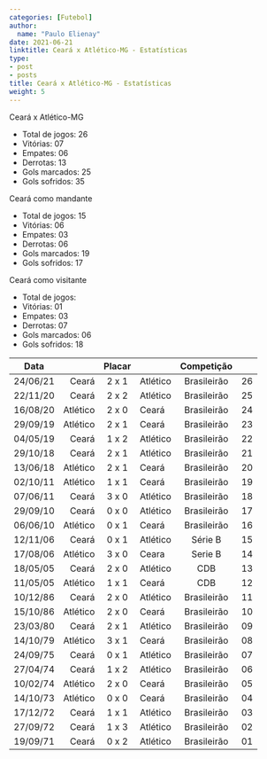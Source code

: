 ```yaml
---
categories: [Futebol]
author:
  name: "Paulo Elienay"
date: 2021-06-21
linktitle: Ceará x Atlético-MG - Estatísticas
type:
- post
- posts
title: Ceará x Atlético-MG - Estatísticas
weight: 5
---
```

Ceará x Atlético-MG
* Total de jogos: 26
* Vitórias: 07
* Empates: 06
* Derrotas: 13
* Gols marcados: 25
* Gols sofridos: 35

Ceará como mandante
- Total de jogos: 15
- Vitórias: 06
- Empates: 03
- Derrotas: 06
- Gols marcados: 19
- Gols sofridos: 17

Ceará como visitante
- Total de jogos: 
- Vitórias: 01
- Empates: 03
- Derrotas: 07
- Gols marcados: 06
- Gols sofridos: 18

| Data     |          | Placar  |          | Competição  |       |
| :---:    | ---:     | :---:   | :---     | :---:       | :---: |
| 24/06/21 |    Ceará |  2 x 1  | Atlético | Brasileirão | 26    |
| 22/11/20 |    Ceará |  2 x 2  | Atlético | Brasileirão | 25    |
| 16/08/20 | Atlético |  2 x 0  | Ceará    | Brasileirão | 24    |
| 29/09/19 | Atlético |  2 x 1  | Ceará    | Brasileirão | 23    |
| 04/05/19 |    Ceará |  1 x 2  | Atlético | Brasileirão | 22    |
| 29/10/18 |    Ceará |  2 x 1  | Atlético | Brasileirão | 21    |
| 13/06/18 | Atlético |  2 x 1  | Ceará    | Brasileirão | 20    |
| 02/10/11 | Atlético |  1 x 1  | Ceará    | Brasileirão | 19    |
| 07/06/11 |    Ceará |  3 x 0  | Atlético | Brasileirão | 18    |
| 29/09/10 |    Ceará |  0 x 0  | Atlético | Brasileirão | 17    |
| 06/06/10 | Atlético |  0 x 1  | Ceará    | Brasileirão | 16    |
| 12/11/06 |    Ceará |  0 x 1  | Atlético | Série B     | 15    |
| 17/08/06 | Atlético |  3 x 0  | Ceara    | Serie B     | 14    |
| 18/05/05 |    Ceará |  2 x 0  | Atlético | CDB         | 13    |
| 11/05/05 | Atlético |  1 x 1  | Ceará    | CDB         | 12    |
| 10/12/86 |    Ceará |  2 x 0  | Atlético | Brasileirão | 11    |
| 15/10/86 | Atlético |  2 x 0  | Ceará    | Brasileirão | 10    |
| 23/03/80 |    Ceará |  2 x 1  | Atlético | Brasileirão | 09    |
| 14/10/79 | Atlético |  3 x 1  | Ceará    | Brasileirão | 08    |
| 24/09/75 |    Ceará |  0 x 1  | Atlético | Brasileirão | 07    |
| 27/04/74 |    Ceará |  1 x 2  | Atlético | Brasileirão | 06    |
| 10/02/74 | Atlético |  2 x 0  | Ceará    | Brasileirão | 05    |
| 14/10/73 | Atlético |  0 x 0  | Ceará    | Brasileirão | 04    |
| 17/12/72 |    Ceará |  1 x 1  | Atlético | Brasileirão | 03    |
| 27/09/72 |    Ceará |  1 x 3  | Atlético | Brasileirão | 02    |
| 19/09/71 |    Ceará |  0 x 2  | Atlético | Brasileirão | 01    |
